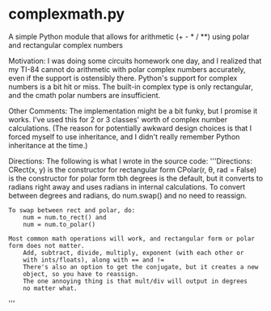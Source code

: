 # complexmath.py
A simple Python module that allows for arithmetic (+ - * / **) using polar and rectangular complex numbers

Motivation:
I was doing some circuits homework one day, and I realized that my TI-84 cannot do arithmetic with polar complex numbers accurately, even if the support 
is ostensibly there.
Python's support for complex numbers is a bit hit or miss. The built-in complex type is only rectangular, and the cmath polar numbers are insufficient.

Other Comments:
The implementation might be a bit funky, but I promise it works. I've used this for 2 or 3 classes' worth of complex number calculations.
(The reason for potentially awkward design choices is that I forced myself to use inheritance, and I didn't really remember Python inheritance at the time.)

Directions:
The following is what I wrote in the source code:
'''Directions:
    CRect(x, y) is the constructor for rectangular form
    CPolar(r, θ, rad = False) is the constructor for polar form
        tbh degrees is the default, but it converts to radians right away
        and uses radians in internal calculations. To convert between
        degrees and radians, do num.swap() and no need to reassign.
        
    To swap between rect and polar, do:
        num = num.to_rect() and
        num = num.to_polar()
        
    Most common math operations will work, and rectangular form or polar
    form does not matter.
        Add, subtract, divide, multiply, exponent (with each other or
        with ints/floats), along with == and !=
        There's also an option to get the conjugate, but it creates a new
        object, so you have to reassign.
        The one annoying thing is that mult/div will output in degrees
        no matter what.
'''
